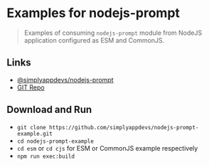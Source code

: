 # Examples for nodejs-prompt

> Examples of consuming `nodejs-prompt` module from NodeJS application configured as ESM and CommonJS.

## Links

* [@simplyappdevs/nodejs-prompt](https://www.npmjs.com/package/@simplyappdevs/nodejs-prompt)
* [GIT Repo](https://github.com/simplyappdevs/nodejs-prompt)

## Download and Run

* `git clone https://github.com/simplyappdevs/nodejs-prompt-example.git`
* `cd nodejs-prompt-example`
* `cd esm` or `cd cjs` for ESM or CommonJS example respectively
* `npm run exec:build`
